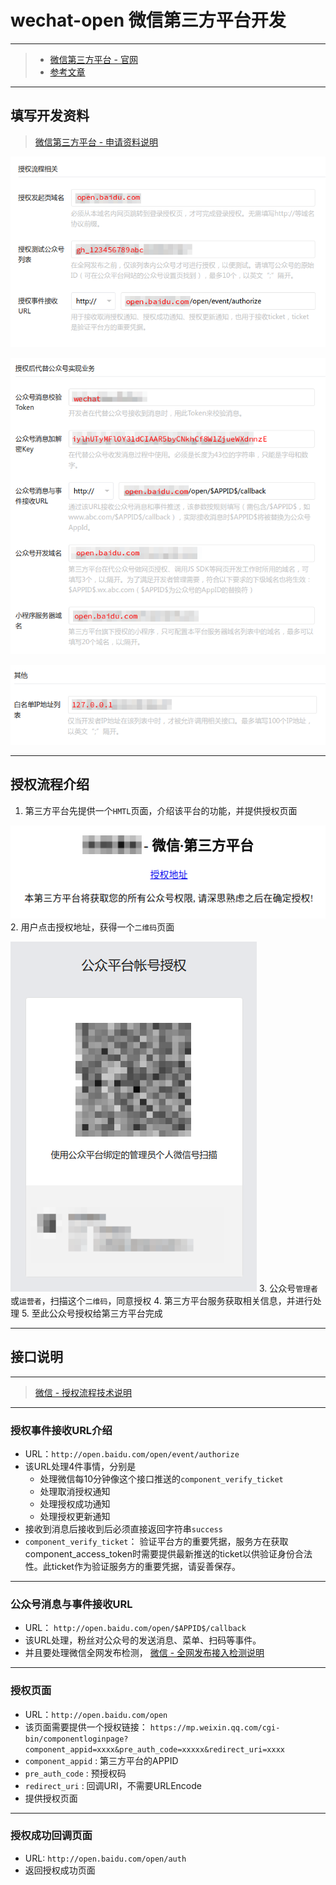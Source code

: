# wechat-open 微信第三方平台开发

----------
> - [微信第三方平台 - 官网](https://open.weixin.qq.com/cgi-bin/showdocument?action=dir_list&t=resource/res_list&verify=1&lang=zh_CN)
> - [参考文章](http://blog.csdn.net/zhangdaiscott/article/details/48269837)

----------

## 填写开发资料
> [微信第三方平台 - 申请资料说明](https://open.weixin.qq.com/cgi-bin/showdocument?action=dir_list&t=resource/res_list&verify=1&id=open1419318462&token=&lang=zh_CN)

![授权流程相关](./image/01.png)

![授权后代替公众号实现业务](./image/02.png)

![白名单IP地址](./image/03.png)

----------

## 授权流程介绍

 1. 第三方平台先提供一个`HMTL`页面，介绍该平台的功能，并提供授权页面
 
  ![第三方平台页面](./image/04.png)
 2. 用户点击授权地址，获得一个`二维码`页面
 
  ![公众平台授权页面](./image/05.png)
 3. 公众号`管理者`或`运营者`，扫描这个`二维码`，同意授权
 4. 第三方平台服务获取相关信息，并进行处理
 5. 至此公众号授权给第三方平台完成

----------
## 接口说明
----------
> [微信 - 授权流程技术说明](https://open.weixin.qq.com/cgi-bin/showdocument?action=dir_list&t=resource/res_list&verify=1&id=open1453779503&token=&lang=zh_CN)

----------
### 授权事件接收URL介绍
 - URL：`http://open.baidu.com/open/event/authorize` 
 - 该URL处理4件事情，分别是
    - 处理微信每10分钟像这个接口推送的`component_verify_ticket` 
    - 处理取消授权通知
    - 处理授权成功通知
    - 处理授权更新通知
 - 接收到消息后接收到后必须直接返回字符串`success`
 - `component_verify_ticket`： 验证平台方的重要凭据，服务方在获取component_access_token时需要提供最新推送的ticket以供验证身份合法性。此ticket作为验证服务方的重要凭据，请妥善保存。

----------
### 公众号消息与事件接收URL
- URL： `http://open.baidu.com/open/$APPID$/callback`
- 该URL处理，粉丝对公众号的发送消息、菜单、扫码等事件。
- 并且要处理微信全网发布检测， [微信 - 全网发布接入检测说明](https://open.weixin.qq.com/cgi-bin/showdocument?action=dir_list&t=resource/res_list&verify=1&id=open1419318611&token=&lang=zh_CN)
 

----------
### 授权页面
- URL：`http://open.baidu.com/open`
- 该页面需要提供一个授权链接：
`https://mp.weixin.qq.com/cgi-bin/componentloginpage?component_appid=xxxx&pre_auth_code=xxxxx&redirect_uri=xxxx`
 - `component_appid` : 第三方平台的APPID
 - `pre_auth_code` : 预授权码
 - `redirect_uri` : 回调URI，不需要URLEncode
 - 提供授权页面

----------
### 授权成功回调页面
- URL: `http://open.baidu.com/open/auth`
- 返回授权成功页面